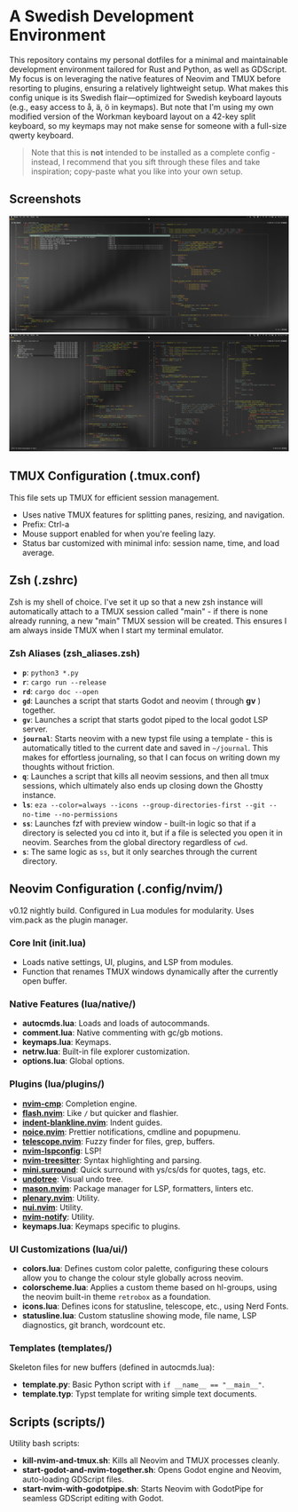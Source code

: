 # A Swedish Development Environment

This repository contains my personal dotfiles for a minimal and maintainable development environment tailored for Rust and Python, as well as GDScript. My focus is on leveraging the native features of Neovim and TMUX before resorting to plugins, ensuring a relatively lightweight setup.
What makes this config unique is its Swedish flair—optimized for Swedish keyboard layouts (e.g., easy access to å, ä, ö in keymaps). But note that I'm using my own modified version of the Workman keyboard layout on a 42-key split keyboard, so my keymaps may not make sense for someone with a full-size qwerty keyboard.

> Note that this is **not** intended to be installed as a complete config - instead, I recommend that you sift through these files and take inspiration; copy-paste what you like into your own setup.

## Screenshots
![2](screenshots/2.png)
![3](screenshots/3.png)

## TMUX Configuration (.tmux.conf)

This file sets up TMUX for efficient session management.
- Uses native TMUX features for splitting panes, resizing, and navigation.
- Prefix: Ctrl-a
- Mouse support enabled for when you're feeling lazy.
- Status bar customized with minimal info: session name, time, and load average.

## Zsh (.zshrc)

Zsh is my shell of choice. I've set it up so that a new zsh instance will automatically attach to a TMUX session called "main" - if there is none already running, a new "main" TMUX session will be created. This ensures I am always inside TMUX when I start my terminal emulator.

### Zsh Aliases (zsh_aliases.zsh)
- **`p`**: `python3 *.py`
- **`r`**: `cargo run --release`
- **`rd`**: `cargo doc --open`
- **`gd`**: Launches a script that starts Godot and neovim ( through **gv** ) together.
- **`gv`**: Launches a script that starts godot piped to the local godot LSP server.
- **`journal`**: Starts neovim with a new typst file using a template - this is automatically titled to the current date and saved in `~/journal`. This makes for effortless journaling, so that I can focus on writing down my thoughts without friction.
- **`q`**: Launches a script that kills all neovim sessions, and then all tmux sessions, which ultimately also ends up closing down the Ghostty instance.
- **`ls`**: `eza --color=always --icons --group-directories-first --git --no-time --no-permissions`
- **`ss`**: Launches fzf with preview window - built-in logic so that if a directory is selected you cd into it, but if a file is selected you open it in neovim. Searches from the global directory regardless of `cwd`.
- **`s`**: The same logic as `ss`, but it only searches through the current directory.

## Neovim Configuration (.config/nvim/)

v0.12 nightly build. Configured in Lua modules for modularity. Uses vim.pack as the plugin manager.
### Core Init (init.lua)
- Loads native settings, UI, plugins, and LSP from modules.
- Function that renames TMUX windows dynamically after the currently open buffer.

### Native Features (lua/native/)

- **autocmds.lua**: Loads and loads of autocommands.
- **comment.lua**: Native commenting with gc/gb motions.
- **keymaps.lua**: Keymaps.
- **netrw.lua**: Built-in file explorer customization.
- **options.lua**: Global options.

### Plugins (lua/plugins/)

- [**nvim-cmp**](https://dotfyle.com/plugins/hrsh7th/nvim-cmp): Completion engine.
- [**flash.nvim**](https://dotfyle.com/plugins/folke/flash.nvim): Like `/` but quicker and flashier.
- [**indent-blankline.nvim**](https://dotfyle.com/plugins/lukas-reineke/indent-blankline.nvim): Indent guides.
- [**noice.nvim**](https://dotfyle.com/plugins/folke/noice.nvim): Prettier notifications, cmdline and popupmenu.
- [**telescope.nvim**](https://dotfyle.com/plugins/nvim-telescope/telescope.nvim): Fuzzy finder for files, grep, buffers.
- [**nvim-lspconfig**](https://dotfyle.com/plugins/neovim/nvim-lspconfig): LSP!
- [**nvim-treesitter**](https://dotfyle.com/plugins/nvim-treesitter/nvim-treesitter): Syntax highlighting and parsing.
- [**mini.surround**](https://dotfyle.com/plugins/echasnovski/mini.surround): Quick surround with ys/cs/ds for quotes, tags, etc.
- [**undotree**](https://github.com/mbbill/undotree): Visual undo tree.
- [**mason.nvim**](https://dotfyle.com/plugins/williamboman/mason.nvim): Package manager for LSP, formatters, linters etc.
- [**plenary.nvim**](https://dotfyle.com/plugins/nvim-lua/plenary.nvim): Utility.
- [**nui.nvim**](https://dotfyle.com/plugins/MunifTanjim/nui.nvim): Utility.
- [**nvim-notify**](https://dotfyle.com/plugins/rcarriga/nvim-notify): Utility.
- **keymaps.lua**: Keymaps specific to plugins.

### UI Customizations (lua/ui/)

- **colors.lua**: Defines custom color palette, configuring these colours allow you to change the colour style globally across neovim.
- **colorscheme.lua**: Applies a custom theme based on hl-groups, using the neovim built-in theme `retrobox` as a foundation.
- **icons.lua**: Defines icons for statusline, telescope, etc., using Nerd Fonts.
- **statusline.lua**: Custom statusline showing mode, file name, LSP diagnostics, git branch, wordcount etc.

### Templates (templates/)

Skeleton files for new buffers (defined in autocmds.lua):
- **template.py**: Basic Python script with `if __name__ == "__main__"`.
- **template.typ**: Typst template for writing simple text documents.

## Scripts (scripts/)

Utility bash scripts:
- **kill-nvim-and-tmux.sh**: Kills all Neovim and TMUX processes cleanly.
- **start-godot-and-nvim-together.sh**: Opens Godot engine and Neovim, auto-loading GDScript files.
- **start-nvim-with-godotpipe.sh**: Starts Neovim with GodotPipe for seamless GDScript editing with Godot.
